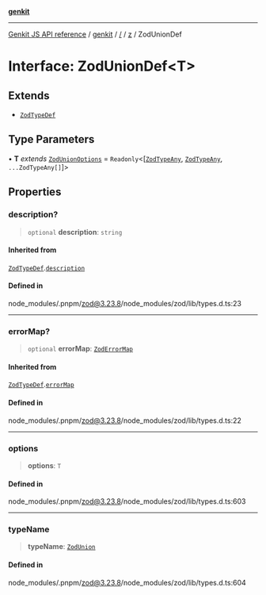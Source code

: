 [**genkit**](../../../README.md)

***

[Genkit JS API reference](../../../../README.md) / [genkit](../../../README.md) / [/](../../../README.md) / [z](../README.md) / ZodUnionDef

# Interface: ZodUnionDef\<T\>

## Extends

- [`ZodTypeDef`](ZodTypeDef.md)

## Type Parameters

• **T** *extends* [`ZodUnionOptions`](../type-aliases/ZodUnionOptions.md) = `Readonly`\<[[`ZodTypeAny`](../type-aliases/ZodTypeAny.md), [`ZodTypeAny`](../type-aliases/ZodTypeAny.md), `...ZodTypeAny[]`]\>

## Properties

### description?

> `optional` **description**: `string`

#### Inherited from

[`ZodTypeDef`](ZodTypeDef.md).[`description`](ZodTypeDef.md#description)

#### Defined in

node\_modules/.pnpm/zod@3.23.8/node\_modules/zod/lib/types.d.ts:23

***

### errorMap?

> `optional` **errorMap**: [`ZodErrorMap`](../type-aliases/ZodErrorMap.md)

#### Inherited from

[`ZodTypeDef`](ZodTypeDef.md).[`errorMap`](ZodTypeDef.md#errormap)

#### Defined in

node\_modules/.pnpm/zod@3.23.8/node\_modules/zod/lib/types.d.ts:22

***

### options

> **options**: `T`

#### Defined in

node\_modules/.pnpm/zod@3.23.8/node\_modules/zod/lib/types.d.ts:603

***

### typeName

> **typeName**: [`ZodUnion`](../enumerations/ZodFirstPartyTypeKind.md#zodunion)

#### Defined in

node\_modules/.pnpm/zod@3.23.8/node\_modules/zod/lib/types.d.ts:604
